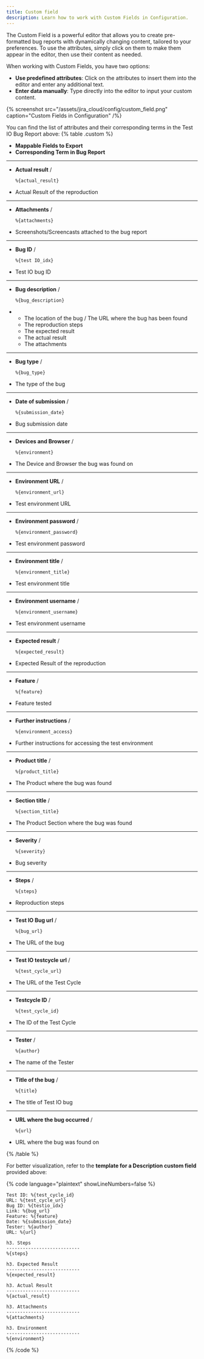 ```yaml
---
title: Custom field
description: Learn how to work with Custom Fields in Configuration.
---
```


The Custom Field is a powerful editor that allows you to create pre-formatted bug reports with dynamically changing content, tailored to your preferences. To use the attributes, simply click on them to make them appear in the editor, then use their content as needed.

When working with Custom Fields, you have two options:

- **Use predefined attributes**: Click on the attributes to insert them into the editor and enter any additional text.
- **Enter data manually**: Type directly into the editor to input your custom content.

{% screenshot src="/assets/jira_cloud/config/custom_field.png" caption="Custom Fields in Configuration" /%}

You can find the list of attributes and their corresponding terms in the Test IO Bug Report above:
{% table .custom %}

- **Mappable Fields to Export**
- **Corresponding Term in Bug Report**

---

- **Actual result** /
  ```custom_field
  %{actual_result}
  ```
- Actual Result of the reproduction

---

- **Attachments** /
  ```custom_field
  %{attachments}
  ```
- Screenshots/Screencasts attached to the bug report

---

- **Bug ID** /
  ```custom_field
  %{test IO_idx}
  ```
- Test IO bug ID

---

- **Bug description** /
  ```custom_field
  %{bug_description}
  ```
- - The location of the bug / The URL where the bug has been found
  - The reproduction steps
  - The expected result
  - The actual result
  - The attachments

---

- **Bug type** /
  ```custom_field
  %{bug_type}
  ```
- The type of the bug

---

- **Date of submission** /
  ```custom_field
  %{submission_date}
  ```
- Bug submission date

---

- **Devices and Browser** /
  ```custom_field
  %{environment}
  ```
- The Device and Browser the bug was found on

---

- **Environment URL** /
  ```custom_field
  %{environment_url}
  ```
- Test environment URL

---

- **Environment password** /
  ```custom_field
  %{environment_password}
  ```
- Test environment password

---

- **Environment title** /
  ```custom_field
  %{environment_title}
  ```
- Test environment title

---

- **Environment username** /
  ```custom_field
  %{environment_username}
  ```
- Test environment username

---

- **Expected result** /
  ```custom_field
  %{expected_result}
  ```
- Expected Result of the reproduction

---

- **Feature** /
  ```custom_field
  %{feature}
  ```
- Feature tested

---

- **Further instructions** /
  ```custom_field
  %{environment_access}
  ```
- Further instructions for accessing the test environment

---

- **Product title** /
  ```custom_field
  %{product_title}
  ```
- The Product where the bug was found

---

- **Section title** /
  ```custom_field
  %{section_title}
  ```
- The Product Section where the bug was found

---

- **Severity** /
  ```custom_field
  %{severity}
  ```
- Bug severity

---

- **Steps** /
  ```custom_field
  %{steps}
  ```
- Reproduction steps

---

- **Test IO Bug url** /
  ```custom_field
  %{bug_url}
  ```
- The URL of the bug

---

- **Test IO testcycle url** /
  ```custom_field
  %{test_cycle_url}
  ```
- The URL of the Test Cycle

---

- **Testcycle ID** /
  ```custom_field
  %{test_cycle_id}
  ```
- The ID of the Test Cycle

---

- **Tester** /
  ```custom_field
  %{author}
  ```
- The name of the Tester

---

- **Title of the bug** /
  ```custom_field
  %{title}
  ```
- The title of Test IO bug

---

- **URL where the bug occurred** /
  ```custom_field
  %{url}
  ```
- URL where the bug was found on

{% /table %}

For better visualization, refer to the **template for a Description custom field** provided above:

{% code language="plaintext" showLineNumbers=false %}

```
Test ID: %{test_cycle_id}
URL: %{test_cycle_url}
Bug ID: %{testio_idx}
Link: %{bug_url}
Feature: %{feature}
Date: %{submission_date}
Tester: %{author}
URL: %{url}

h3. Steps
---------------------------
%{steps}

h3. Expected Result
---------------------------
%{expected_result}

h3. Actual Result
---------------------------
%{actual_result}

h3. Attachments
---------------------------
%{attachments}

h3. Environment
---------------------------
%{environment}
```

{% /code %}
